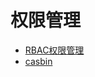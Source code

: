 
# 权限管理

- [RBAC权限管理](http://www.magicsite.cn/blog/other/other295103.html)
- [casbin](https://github.com/casbin/casbin)

